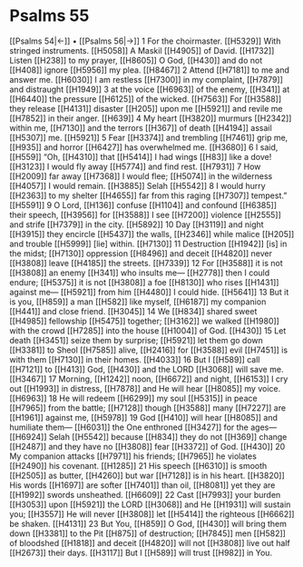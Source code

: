 # Psalms 55
[[Psalms 54|←]] • [[Psalms 56|→]]
1 For the choirmaster. [[H5329]] With stringed instruments. [[H5058]] A Maskil [[H4905]] of David. [[H1732]] Listen [[H238]] to my prayer, [[H8605]] O God, [[H430]] and do not [[H408]] ignore [[H5956]] my plea. [[H8467]] 
2 Attend [[H7181]] to me  and answer me. [[H6030]] I am restless [[H7300]] in my complaint, [[H7879]] and distraught [[H1949]] 
3 at the voice [[H6963]] of the enemy, [[H341]] at [[H6440]] the pressure [[H6125]] of the wicked. [[H7563]] For [[H3588]] they release [[H4131]] disaster [[H205]] upon me [[H5921]] and revile me [[H7852]] in their anger. [[H639]] 
4 My heart [[H3820]] murmurs [[H2342]] within me, [[H7130]] and the terrors [[H367]] of death [[H4194]] assail [[H5307]] me. [[H5921]] 
5 Fear [[H3374]] and trembling [[H7461]] grip me, [[H935]] and horror [[H6427]] has overwhelmed me. [[H3680]] 
6 I said, [[H559]] “Oh, [[H4310]] that [[H5414]] I had wings [[H83]] like a dove! [[H3123]] I would fly away [[H5774]] and find rest. [[H7931]] 
7 How [[H2009]] far away [[H7368]] I would flee; [[H5074]] in the wilderness [[H4057]] I would remain. [[H3885]] Selah [[H5542]] 
8 I would hurry [[H2363]] to my shelter [[H4655]] far from  this raging [[H7307]] tempest.” [[H5591]] 
9 O Lord, [[H136]] confuse [[H1104]] and confound [[H6385]] their speech, [[H3956]] for [[H3588]] I see [[H7200]] violence [[H2555]] and strife [[H7379]] in the city. [[H5892]] 
10 Day [[H3119]] and night [[H3915]] they encircle [[H5437]] the walls, [[H2346]] while malice [[H205]] and trouble [[H5999]] [lie] within. [[H7130]] 
11 Destruction [[H1942]] [is] in the midst; [[H7130]] oppression [[H8496]] and deceit [[H4820]] never [[H3808]] leave [[H4185]] the streets. [[H7339]] 
12 For [[H3588]] it is not [[H3808]] an enemy [[H341]] who insults me— [[H2778]] then I could endure; [[H5375]] it is not [[H3808]] a foe [[H8130]] who rises [[H1431]] against me— [[H5921]] from him [[H4480]] I could hide. [[H5641]] 
13 But it is you, [[H859]] a man [[H582]] like myself, [[H6187]] my companion [[H441]] and close friend. [[H3045]] 
14 We [[H834]] shared sweet [[H4985]] fellowship [[H5475]] together; [[H3162]] we walked [[H1980]] with the crowd [[H7285]] into the house [[H1004]] of God. [[H430]] 
15 Let death [[H3451]] seize them by surprise; [[H5921]] let them go down [[H3381]] to Sheol [[H7585]] alive, [[H2416]] for [[H3588]] evil [[H7451]] is with them [[H7130]] in their homes. [[H4033]] 
16 But I [[H589]] call [[H7121]] to [[H413]] God, [[H430]] and the LORD [[H3068]] will save me. [[H3467]] 
17 Morning, [[H1242]] noon, [[H6672]] and night, [[H6153]] I cry out [[H1993]] in distress, [[H7878]] and He will hear [[H8085]] my voice. [[H6963]] 
18 He will redeem [[H6299]] my soul [[H5315]] in peace [[H7965]] from the battle; [[H7128]] though [[H3588]] many [[H7227]] are [[H1961]] against me, [[H5978]] 
19 God [[H410]] will hear [[H8085]] and humiliate them— [[H6031]] the One enthroned [[H3427]] for the ages— [[H6924]] Selah [[H5542]] because [[H834]] they do not [[H369]] change [[H2487]] and they have no [[H3808]] fear [[H3372]] of God. [[H430]] 
20 My companion attacks [[H7971]] his friends; [[H7965]] he violates [[H2490]] his covenant. [[H1285]] 
21 His speech [[H6310]] is smooth [[H2505]] as butter, [[H4260]] but war [[H7128]] is in his heart. [[H3820]] His words [[H1697]] are softer [[H7401]] than oil, [[H8081]] yet they are [[H1992]] swords unsheathed. [[H6609]] 
22 Cast [[H7993]] your burden [[H3053]] upon [[H5921]] the LORD [[H3068]] and He [[H1931]] will sustain you; [[H3557]] He will never [[H3808]] let [[H5414]] the righteous [[H6662]] be shaken. [[H4131]] 
23 But You, [[H859]] O God, [[H430]] will bring them down [[H3381]] to the Pit [[H875]] of destruction; [[H7845]] men [[H582]] of bloodshed [[H1818]] and deceit [[H4820]] will not [[H3808]] live out half [[H2673]] their days. [[H3117]] But I [[H589]] will trust [[H982]] in You.  
